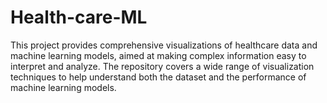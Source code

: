 # Health-care-ML
This project provides comprehensive visualizations of healthcare data and machine learning models, aimed at making complex information easy to interpret and analyze. The repository covers a wide range of visualization techniques to help understand both the dataset and the performance of machine learning models.

